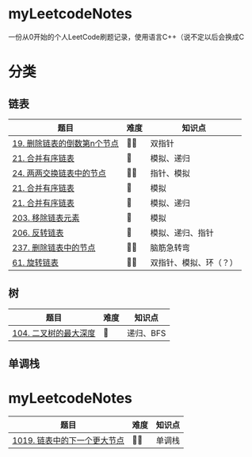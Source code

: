 # myLeetcodeNotes

一份从0开始的个人LeetCode刷题记录，使用语言C++（说不定以后会换成C

# 分类

## 链表

|题目|难度|知识点|
|---|---|---|
|[19. 删除链表的倒数第n个节点](https://github.com/valerie04/myLeetcodeNotes/blob/main/LinkedList/19_%E5%88%A0%E9%99%A4%E9%93%BE%E8%A1%A8%E7%9A%84%E5%80%92%E6%95%B0%E7%AC%ACn%E4%B8%AA%E8%8A%82%E7%82%B9.md)|🌟🌟|双指针|
|[21. 合并有序链表](https://github.com/valerie04/myLeetcodeNotes/blob/main/LinkedList/21.%20%E5%90%88%E5%B9%B6%E6%9C%89%E5%BA%8F%E9%93%BE%E8%A1%A8.md)|🌟|模拟、递归|
|[24. 两两交换链表中的节点](https://github.com/valerie04/myLeetcodeNotes/blob/main/LinkedList/24_%E4%B8%A4%E4%B8%A4%E4%BA%A4%E6%8D%A2%E9%93%BE%E8%A1%A8%E4%B8%AD%E7%9A%84%E8%8A%82%E7%82%B9.md)|🌟🌟|指针、模拟|
|[21. 合并有序链表](https://github.com/valerie04/myLeetcodeNotes/blob/main/LinkedList/21.%20%E5%90%88%E5%B9%B6%E6%9C%89%E5%BA%8F%E9%93%BE%E8%A1%A8.md)|🌟|模拟|
|[21. 合并有序链表](https://github.com/valerie04/myLeetcodeNotes/blob/main/LinkedList/21.%20%E5%90%88%E5%B9%B6%E6%9C%89%E5%BA%8F%E9%93%BE%E8%A1%A8.md)|🌟|模拟、递归|
|[203. 移除链表元素](https://github.com/valerie04/myLeetcodeNotes/blob/main/LinkedList/203_%E7%A7%BB%E9%99%A4%E9%93%BE%E8%A1%A8%E5%85%83%E7%B4%A0.md)|🌟|模拟|
|[206. 反转链表](https://github.com/valerie04/myLeetcodeNotes/blob/main/LinkedList/206_%E5%8F%8D%E8%BD%AC%E9%93%BE%E8%A1%A8.md)|🌟|模拟、递归、指针|
|[237. 删除链表中的节点](https://github.com/valerie04/myLeetcodeNotes/blob/main/LinkedList/237_%E5%88%A0%E9%99%A4%E9%93%BE%E8%A1%A8%E4%B8%AD%E7%9A%84%E8%8A%82%E7%82%B9.md)|🌟🌟|脑筋急转弯|
|[61. 旋转链表](https://github.com/valerie04/myLeetcodeNotes/blob/main/LinkedList/61_%E6%97%8B%E8%BD%AC%E9%93%BE%E8%A1%A8.md)|🌟🌟|双指针、模拟、环（？）|

## 树

|题目|难度|知识点|
|---|---|---|
|[104. 二叉树的最大深度](https://github.com/valerie04/myLeetcodeNotes/blob/main/Tree/104_%E4%BA%8C%E5%8F%89%E6%A0%91%E7%9A%84%E6%9C%80%E5%A4%A7%E6%B7%B1%E5%BA%A6.md)|🌟|递归、BFS|

## 单调栈

# myLeetcodeNotes
|题目|难度|知识点|
|---|---|---|
|[1019. 链表中的下一个更大节点](https://github.com/valerie04/myLeetcodeNotes/blob/main/Stack/1019_%E9%93%BE%E8%A1%A8%E4%B8%AD%E7%9A%84%E4%B8%8B%E4%B8%80%E4%B8%AA%E6%9B%B4%E5%A4%A7%E8%8A%82%E7%82%B9.md)|🌟🌟|单调栈|
